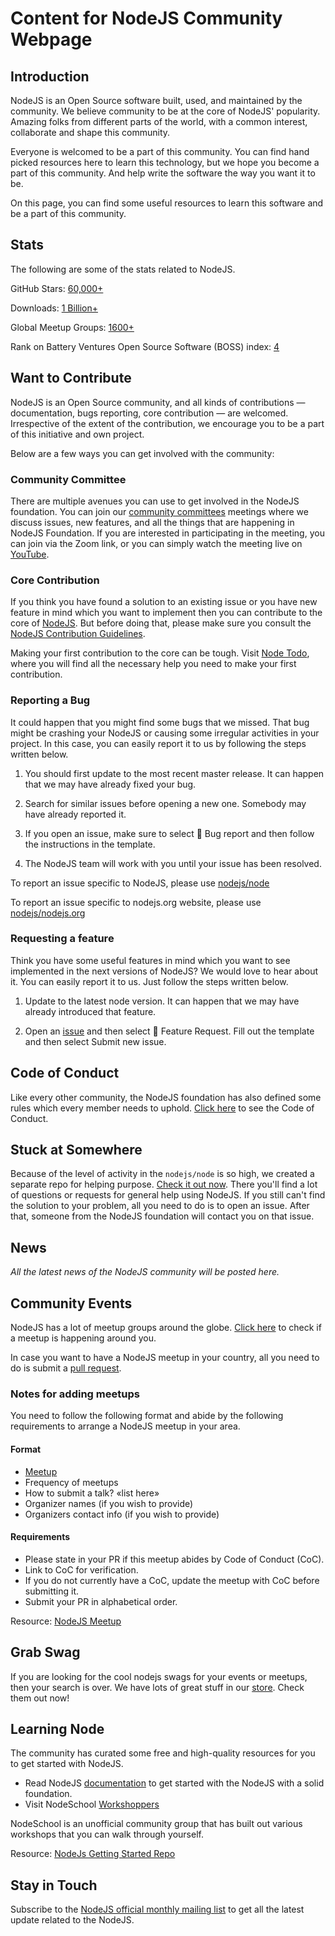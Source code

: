 # Content for NodeJS Community Webpage

## Introduction

NodeJS is an Open Source software built, used, and maintained by the community. We believe community to be at the core of NodeJS' popularity. Amazing folks from different parts of the world, with a common interest, collaborate and shape this community.

Everyone is welcomed to be a part of this community. You can find hand picked resources here to learn this technology, but we hope you become a part of this community. And help write the software the way you want it to be.

On this page, you can find some useful resources to learn this software and be a part of this community.

## Stats

The following are some of the stats related to NodeJS.

GitHub Stars: [60,000+](https://github.com/nodejs/node)

Downloads: [1 Billion+](https://medium.com/@nodejs/more-than-a-billion-downloads-of-node-js-952a8a98eb42)

Global Meetup Groups: [1600+](https://www.meetup.com/topics/nodejs/)

Rank on Battery Ventures Open Source Software (BOSS) index: [4](https://www.battery.com/powered/boss-index-tracking-explosive-growth-open-source-software/)

## Want to Contribute

NodeJS is an Open Source community, and all kinds of contributions — documentation, bugs reporting, core contribution — are welcomed. Irrespective of the extent of the contribution, we encourage you to be a part of this initiative and own project.

Below are a few ways you can get involved with the community:

### Community Committee

There are multiple avenues you can use to get involved in the NodeJS foundation. You can join our [community committees](https://github.com/nodejs/community-committee) meetings where we discuss issues, new features, and all the things that are happening in NodeJS Foundation. If you are interested in participating in the meeting, you can join via the Zoom link, or you can simply watch the meeting live on [YouTube](https://www.youtube.com/channel/UCQPYJluYC_sn_Qz_XE-YbTQ).

### Core Contribution

If you think you have found a solution to an existing issue or you have new feature in mind which you want to implement then you can contribute to the core of [NodeJS](https://github.com/nodejs/node). But before doing that, please make sure you consult the [NodeJS Contribution Guidelines](https://github.com/nodejs/node/blob/master/CONTRIBUTING.md#pull-requests).

Making your first contribution to the core can be tough. Visit [Node Todo](https://www.nodetodo.org), where you will find all the necessary help you need to make your first contribution.

### Reporting a Bug

It could happen that you might find some bugs that we missed. That bug might be crashing your NodeJS or causing some irregular activities in your project. In this case, you can easily report it to us by following the steps written below.

1. You should first update to the most recent master release. It can happen that we may have already fixed your bug.

2. Search for similar issues before opening a new one. Somebody may have already reported it.

3. If you open an issue, make sure to select 🐛 Bug report and then follow the instructions in the template.

4. The NodeJS team will work with you until your issue has been resolved.

To report an issue specific to NodeJS, please use [nodejs/node](https://github.com/nodejs/node/issues)

To report an issue specific to nodejs.org website, please use [nodejs/nodejs.org](https://github.com/nodejs/nodejs.org/issues)

### Requesting a feature

Think you have some useful features in mind which you want to see implemented in the next versions of NodeJS? We would love to hear about it. You can easily report it to us. Just follow the steps written below.

1. Update to the latest node version. It can happen that we may have already introduced that feature.

2. Open an [issue](https://github.com/nodejs/node/issues) and then select 🚀 Feature Request. Fill out the template and then select Submit new issue.

## Code of Conduct

Like every other community, the NodeJS foundation has also defined some rules which every member needs to uphold. [Click here](https://github.com/nodejs/outreach/blob/master/CODE_OF_CONDUCT.md) to see the Code of Conduct.

## Stuck at Somewhere

Because of the level of activity in the `nodejs/node` is so high, we created a separate repo for helping purpose. [Check it out now](https://github.com/nodejs/help/issues). There you'll find a lot of questions or requests for general help using NodeJS. If you still can't find the solution to your problem, all you need to do is to open an issue. After that, someone from the NodeJS foundation will contact you on that issue.

## News

*All the latest news of the NodeJS community will be posted here.*

## Community Events

NodeJS has a lot of meetup groups around the globe. [Click here](https://nodejs.org/en/get-involved/node-meetups/) to check if a meetup is happening around you.

In case you want to have a NodeJS meetup in your country, all you need to do is submit a [pull request](https://github.com/nodejs/nodejs.org).

### Notes for adding meetups

You need to follow the following format and abide by the following requirements to arrange a NodeJS meetup in your area.

#### Format

* [Meetup](https://www.meetup.com/pdxnode/)
* Frequency of meetups
* How to submit a talk? «list here»
* Organizer names (if you wish to provide)
* Organizers contact info (if you wish to provide)

#### Requirements

* Please state in your PR if this meetup abides by Code of Conduct (CoC).
* Link to CoC for verification.
* If you do not currently have a CoC, update the meetup with CoC before submitting it.
* Submit your PR in alphabetical order.

Resource: [NodeJS Meetup](https://nodejs.org/en/get-involved/node-meetups/)

## Grab Swag

If you are looking for the cool nodejs swags for your events or meetups, then your search is over. We have lots of great stuff in our [store](https://store.nodejs.org). Check them out now!

## Learning Node

The community has curated some free and high-quality resources for you to get started with NodeJS.

* Read NodeJS [documentation](https://nodejs.org/en/docs/) to get started with the NodeJS with a solid foundation.
* Visit NodeSchool [Workshoppers](https://nodeschool.io/#workshoppers)

NodeSchool is an unofficial community group that has built out various workshops that you can walk through yourself.

Resource: [NodeJs Getting Started Repo](https://github.com/nodejs/getting-started)

## Stay in Touch

Subscribe to the [NodeJS official monthly mailing list](https://us14.campaign-archive.com/home/?u=c7c2e114a827812354112c23b&id=f006b61f29) to get all the latest update related to the NodeJS.

